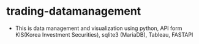 # trading-datamanagement

- This is data management and visualization using python, API form KIS(Korea Investment Securities), sqlite3 (MariaDB), Tableau, FASTAPI
